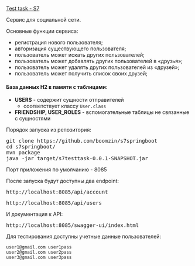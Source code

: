 [Test task - S7](https://github.com/boomzin/s7SpringBoot)

Сервис для социальной сети.

Основные функции сервиса:

- регистрация нового пользователя;
- авторизация существующего пользователя;
- пользователь может искать других пользователей;
- пользователь может добавлять других пользователей в «друзья»;
- пользователь может удалять других пользователей из «друзей»;
- пользователь может получить список своих друзей;


#### База данных H2 в памяти с таблицами:
- **USERS** - содержит сущности отправителей
    - соответствует классу `User.class`
- **FRIENDSHIP, USER_ROLES** - вспомогательные таблицы не связанные с сущностями

Порядок запуска из репозитория:
<pre>git clone https://github.com/boomzin/s7springboot
cd s7springboot/
mvn package
java -jar target/s7testtask-0.0.1-SNAPSHOT.jar
</pre>

Порт приложения по умолчанию - 8085

После запуска будут доступны два endpoint:
<pre>http://localhost:8085/api/account</pre>
<pre>http://localhost:8085/api/users</pre>

И документация к API:
<pre>http://localhost:8085/swagger-ui/index.html</pre>

Для тестирования доступны учетные данные пользователей:

    user1@gmail.com user1pass
    user2@gmail.com user2pass
    user3@gmail.com user3pass


